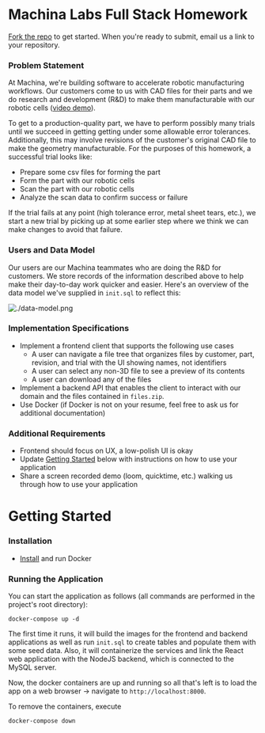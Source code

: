 # Machina Labs Full Stack Homework

[Fork the repo](https://github.com/Machina-Labs/full_stack_homework/fork) to get started. When you're ready to submit, email us a link to your repository.

### Problem Statement

At Machina, we're building software to accelerate robotic manufacturing workflows. Our customers come to us with CAD files for their parts and we do research and development (R&D) to make them manufacturable with our robotic cells ([video demo](https://www.youtube.com/watch?v=uUsloEJkYdw)).

To get to a production-quality part, we have to perform possibly many trials until we succeed in getting getting under some allowable error tolerances. Additionally, this may involve revisions of the customer's original CAD file to make the geometry manufacturable. For the purposes of this homework, a successful trial looks like:

- Prepare some csv files for forming the part
- Form the part with our robotic cells
- Scan the part with our robotic cells
- Analyze the scan data to confirm success or failure

If the trial fails at any point (high tolerance error, metal sheet tears, etc.), we start a new trial by picking up at some earlier step where we think we can make changes to avoid that failure.

### Users and Data Model

Our users are our Machina teammates who are doing the R&D for customers. We store records of the information described above to help make their day-to-day work quicker and easier. Here's an overview of the data model we've supplied in `init.sql` to reflect this:

![./data-model.png](./data-model.png)

### Implementation Specifications

- Implement a frontend client that supports the following use cases
  - A user can navigate a file tree that organizes files by customer, part, revision, and trial with the UI showing names, not identifiers
  - A user can select any non-3D file to see a preview of its contents
  - A user can download any of the files
- Implement a backend API that enables the client to interact with our domain and the files contained in `files.zip`.
- Use Docker (if Docker is not on your resume, feel free to ask us for additional documentation)

### Additional Requirements

- Frontend should focus on UX, a low-polish UI is okay
- Update [Getting Started](#getting-started) below with instructions on how to use your application
- Share a screen recorded demo (loom, quicktime, etc.) walking us through how to use your application

# Getting Started

### Installation

- [Install](https://docs.docker.com/desktop/) and run Docker

### Running the Application

You can start the application as follows (all commands are performed in the project's root directory):

```
docker-compose up -d
```

The first time it runs, it will build the images for the frontend and backend applications as well as run `init.sql` to create tables and populate them with some seed data. Also, it will containerize the services and link the React web application with the NodeJS backend, which is connected to the MySQL server.

Now, the docker containers are up and running so all that's left is to load the app on a web browser -> navigate to `http://localhost:8000`.

To remove the containers, execute

```
docker-compose down
```
